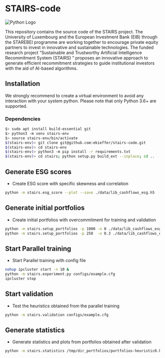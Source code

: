 # STAIRS-code

![Python Logo](https://www.python.org/static/community_logos/python-logo.png "Sample inline image")

This repository contains the source code of the STAIRS project. The University of Luxembourg and the European Investment Bank (EIB) through the STAREBEI programme are working together to encourage private equity partners to invest in innovative and sustainable technologies. The funded research project “Sustainable and Trustworthy Artificial Intelligence Recommitment System (STAIRS) ” proposes an innovative approach to generate efficient recommitment strategies to guide institutional investors with the aid of AI-based algorithms.

## Installation

We strongly recommend to create a virtual environment to avoid any interaction with your system python. Please note that only Python 3.6+ are supported.

### Dependencies

```bash  
$> sudo apt install build-essential git
$> python3 -m venv stairs-env
$> source stairs-env/bin/activate
$(stairs-env)> git clone git@github.com:ekieffer/stairs-code.git
$(stairs-env)> cd stairs-env
$(stairs-env)> python3 -m pip install -r requirements.txt
$(stairs-env)> cd stairs; python setup.py build_ext --inplace; cd ..
```

## Generate ESG scores

* Create ESG score with specific skewness and correlation

```bash
python -m stairs.esg_score --plot --save ./data/lib_cashflows_esg.h5  --strategy proba -a 50 -c 0.9  ./data/lib_cashflows.h5
```

## Generate initial portfolios

* Create initial portfolios with overcommitment for training and validation

```bash
python -m stairs.setup_portfolios -p 1000 -o 0 ./data/lib_cashflows_esg.h5 ./data/training_portfolios.h5
python -m stairs.setup_portfolios -p 250  -o 0.3 ./data/lib_cashflows_esg.h5 ./data/validation_portfolios.h5
```

## Start Parallel training


* Start Parallel training with config file

```bash
nohup ipcluster start -n 10 &
python -m stairs.experiment.py configs/example.cfg
ipcluster stop
```

## Start validation

* Test the heuristics obtained from the parallel training

```bash
python -m stairs.validation configs/example.cfg
```

## Generate statistics

* Generate statistics and plots from portfolios obtained after validation

```bash
python -m stairs.statistics /tmp/dir_portfolios/portfolios-heuristic0.h5 /tmp/dir_portfolios/portfolios-heuristic1.h5 /tmp/dir_portfolios/portfolios-heuristic2.h5
```

